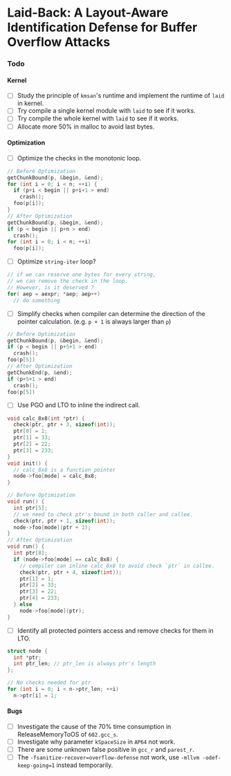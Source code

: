 # Laid-Back: A Layout-Aware Identification Defense for Buffer Overflow Attacks

### Todo

#### Kernel
- [ ] Study the principle of `kmsan`'s runtime and implement the runtime of `laid` in kernel.
- [ ] Try compile a single kernel module with `laid` to see if it works.
- [ ] Try compile the whole kernel with `laid` to see if it works.
- [ ] Allocate more 50% in malloc to avoid last bytes.
#### Optimization
- [ ] Optimize the checks in the monotonic loop.
```c
// Before Optimization
getChunkBound(p, &begin, &end);
for (int i = 0; i < n; ++i) {
  if (p+i < begin || p+i+1 > end)
    crash();
  foo(p[i]);
}
// After Optimization
getChunkBound(p, &begin, &end);
if (p < begin || p+n > end)
  crash();
for (int i = 0; i < n; ++i) 
  foo(p[i]);
```
- [ ] Optimize `string-iter` loop?
```c
// if we can reserve one bytes for every string, 
// we can remove the check in the loop.
// However, is it deserved ?
for( aep = aexpr; *aep; aep++)
  // do something
```
- [ ] Simplify checks when compiler can determine the direction of the pointer calculation. (e.g. `p + 1` is always larger than `p`)
```c
// Before Optimization
getChunkBound(p, &begin, &end);
if (p < begin || p+5+1 > end)
  crash();
foo(p[5])
// After Optimization
getChunkEnd(p, &end);
if (p+5+1 > end)
  crash();
foo(p[5])
```
- [ ] Use PGO and LTO to inline the indirect call.
```c
void calc_8x8(int *ptr) {
  check(ptr, ptr + 3, sizeof(int));
  ptr[0] = 1;
  ptr[1] = 33;
  ptr[2] = 22;
  ptr[3] = 233;
}
void init() {
  // calc_8x8 is a function pointer
  node->foo[mode] = calc_8x8;
}

// Before Optimization
void run() {
  int ptr[5];
  // we need to check ptr's bound in both caller and callee.
  check(ptr, ptr + 1, sizeof(int));
  node->foo[mode](ptr + 1);
}
// After Optimization
void run() {
  int ptr[8];
  if (node->foo[mode] == calc_8x8) {
    // compiler can inline calc_8x8 to avoid check `ptr` in callee.
    check(ptr, ptr + 4, sizeof(int));
    ptr[1] = 1;
    ptr[2] = 33;
    ptr[3] = 22;
    ptr[4] = 233;
  } else
    node->foo[mode](ptr);
}
```
- [ ] Identify all protected pointers access and remove checks for them in LTO.
```c
struct node {
  int *ptr;
  int ptr_len; // ptr_len is always ptr's length
};

// No checks needed for ptr
for (int i = 0; i < n->ptr_len; ++i)
  n->ptr[i] = 1;
```

#### Bugs

- [ ] Investigate the cause of the 70% time consumption in ReleaseMemoryToOS of `602.gcc_s`.
- [ ] Investigate why parameter `kSpaceSize` in `AP64` not work.
- [ ] There are some unknown false positive in `gcc_r` and `parest_r`.
- [ ] The `-fsanitize-recover=overflow-defense` not work, use `-mllvm -odef-keep-going=1` instead temporarily.

